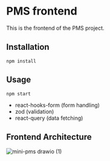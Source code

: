 # PMS frontend

This is the frontend of the PMS project.

## Installation

```npm install```

## Usage

```npm start```

- react-hooks-form (form handling)
- zod (validation)
- react-query (data fetching)

## Frontend Architecture

![mini-pms drawio (1)](https://github.com/vicheanath/mini-pms/assets/48352653/8d7388d0-45bc-4581-8343-82945a2c294b)
